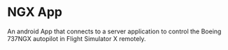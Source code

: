 # NGX App

An android App that connects to a server application to control the Boeing 737NGX autopilot in Flight Simulator X remotely.
